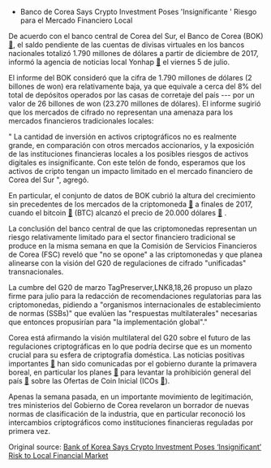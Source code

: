 * Banco de Corea Says Crypto Investment Poses 'Insignificante ' Riesgo para el Mercado Financiero Local

De acuerdo con el banco central de Corea del Sur, el Banco de Corea (BOK)  [🔗](http://www.bok.or.kr/eng), el saldo pendiente de las cuentas de divisas virtuales en los bancos nacionales totalizó 1.790 millones de dólares a partir de diciembre de 2017, informó la agencia de noticias local Yonhap  [🔗](http://english.yonhapnews.co.kr/search1/2603000000.html?cid=AEN20180706004200320)  el viernes 5 de julio.

El informe del BOK consideró que la cifra de 1.790 millones de dólares (2 billones de won) era relativamente baja, ya que equivale a cerca del 8% del total de depósitos operados por las casas de corretaje del país --- por un valor de 26 billones de won (23.270 millones de dólares). El informe sugirió que los mercados de cifrado no representan una amenaza para los mercados financieros tradicionales locales:

" La cantidad de inversión en activos criptográficos no es realmente grande, en comparación con otros mercados accionarios, y la exposición de las instituciones financieras locales a los posibles riesgos de activos digitales es insignificante. Con este telón de fondo, esperamos que los activos de cripto tengan un impacto limitado en el mercado financiero de Corea del Sur ", agregó.

En particular, el conjunto de datos de BOK cubrió la altura del crecimiento sin precedentes de los mercados de la criptomoneda  [🔗](https://cointelegraph.com/tags/cryptocurrency)  a finales de 2017, cuando el bitcoin  [🔗](https://cointelegraph.com/bitcoin-price-index)  (BTC) alcanzó el precio de 20.000 dólares  [🔗](https://cointelegraph.com/news/bitcoin-hits-20000-per-coin-capping-year-of-enormous-growth) .

La conclusión del banco central de que las criptomonedas representan un riesgo relativamente limitado para el sector financiero tradicional se produce en la misma semana en que la Comisión de Servicios Financieros de Corea (FSC) reveló que "no se opone" a las criptomonedas y que planea alinearse con la visión del G20 de regulaciones de cifrado "unificadas" transnacionales.

La cumbre del G20 de marzo TagPreserver,LNK8,18,26 propuso un plazo firme para julio para la redacción de recomendaciones regulatorias para las criptomonedas, pidiendo a "organismos internacionales de establecimiento de normas (SSBs)" que evalúen las "respuestas multilaterales" necesarias que entonces propusirían para "la implementación global"."

Corea está afirmando la visión multilateral del G20 sobre el futuro de las regulaciones criptográficas en lo que podría decirse que es un momento crucial para su esfera de criptografía doméstica. Las noticias positivas importantes  [🔗](https://cointelegraph.com/news/south-korean-gov-t-to-invest-over-200-mln-in-public-private-blockchain-initiatives)  han sido comunicadas por el gobierno durante la primavera boreal, en particular los planes  [🔗](https://cointelegraph.com/news/south-korea-government-committee-plans-to-make-icos-legal-again)  para levantar la prohibición general del país  [🔗](https://cointelegraph.com/news/south-korea-ico-ban-bitcoin-price-ethereum-show-market-not-impressed)  sobre las Ofertas de Coin Inicial (ICOs  [🔗](https://cointelegraph.com/explained/ico-explained)).

Apenas la semana pasada, en un importante movimiento de legitimación, tres ministerios del Gobierno de Corea revelaron un borrador de nuevas normas de clasificación de la industria, que en particular reconoció los intercambios criptográficos como instituciones financieras reguladas por primera vez.

Original source: [Bank of Korea Says Crypto Investment Poses ‘Insignificant’ Risk to Local Financial Market](https://cointelegraph.com/news/bank-of-korea-says-crypto-investment-poses-insignificant-risk-to-local-financial-market)
